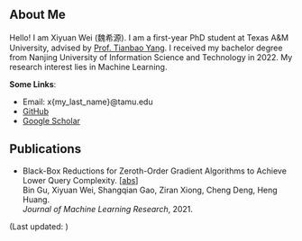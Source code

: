 ## About Me

Hello! I am Xiyuan Wei (魏希源). I am a first-year PhD student at Texas A&M University,
advised by [Prof. Tianbao Yang](http://people.tamu.edu/~tianbao-yang/).
I received my bachelor degree from Nanjing University of Information Science and Technology in 2022.
My research interest lies in Machine Learning.

**Some Links**:
- Email: x{my_last_name}@tamu.edu
- [GitHub](https://github.com/xywei00)
- [Google Scholar](https://scholar.google.com/citations?user=7iGaeB0AAAAJ&hl=en)


## Publications

- Black-Box Reductions for Zeroth-Order Gradient Algorithms to Achieve Lower Query Complexity.
  [[abs](https://jmlr.org/papers/v22/20-611.html)]
  <br />Bin Gu, Xiyuan Wei, Shangqian Gao, Ziran Xiong, Cheng Deng, Heng Huang.
  <br />*Journal of Machine Learning Research*, 2021.


<script type="text/javascript">
    function getLastModifiedMonth() {
        const months = ["Jan", "Feb", "Mar", "Apr", "May", "Jun", "Jul", "Aug", "Sep", "Oct", "Nov", "Dec"];
        var lastModified = new Date(document.lastModified);
        return (months[lastModified.getMonth()] + " " + lastModified.getFullYear())
    }
</script>

(Last updated: <script type="text/javascript">document.write(getLastModifiedMonth())</script>)
